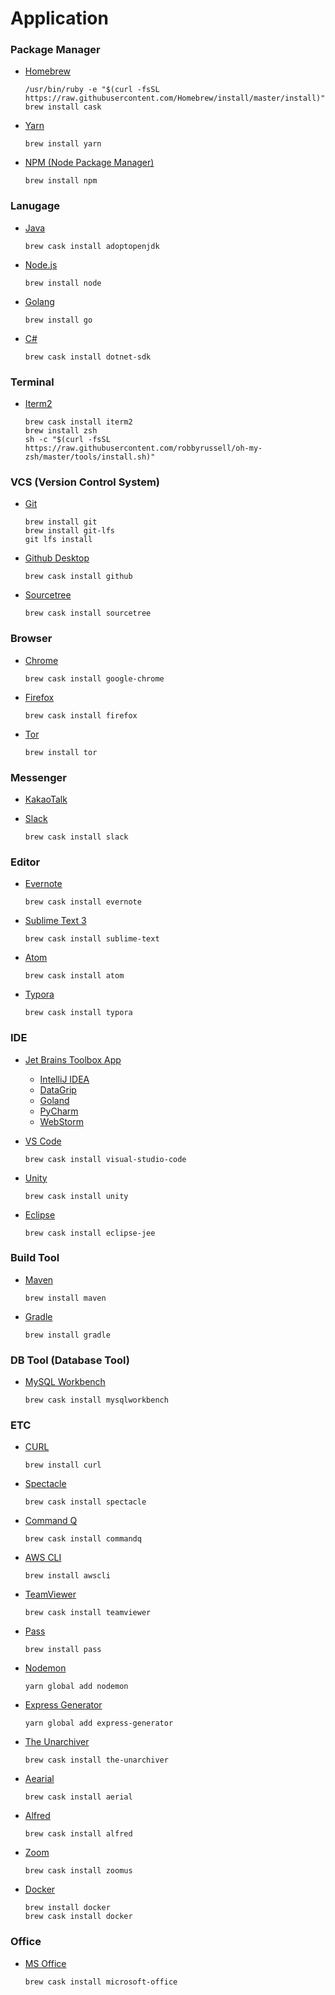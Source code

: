 # Application

### Package Manager

- [Homebrew](https://brew.sh/)

  ```shell
  /usr/bin/ruby -e "$(curl -fsSL https://raw.githubusercontent.com/Homebrew/install/master/install)"
  brew install cask
  ```

- [Yarn](https://yarnpkg.com/lang/en/)

  ```shell
  brew install yarn
  ```

- [NPM (Node Package Manager)](https://www.npmjs.com/)

  ```shell
  brew install npm
  ```

  



### Lanugage

- [Java](https://adoptopenjdk.net/)

  ```she
  brew cask install adoptopenjdk
  ```

- [Node.js](https://nodejs.org/en/)

  ```she
  brew install node
  ```

- [Golang](https://golang.org/)

  ```shell
  brew install go
  ```

- [C#](https://dotnet.microsoft.com/)

  ```shell
  brew cask install dotnet-sdk
  ```

  

  

### Terminal

- [Iterm2](https://www.iterm2.com/)

  ```shell
  brew cask install iterm2
  brew install zsh
  sh -c "$(curl -fsSL https://raw.githubusercontent.com/robbyrussell/oh-my-zsh/master/tools/install.sh)"
  ```

  



### VCS (Version Control System)

- [Git](https://git-scm.com/)

  ```shell
  brew install git
  brew install git-lfs
  git lfs install
  ```

- [Github Desktop](https://github.com/desktop/desktop)

  ```shell
  brew cask install github
  ```

- [Sourcetree](https://www.sourcetreeapp.com/)

  ```shell
  brew cask install sourcetree
  ```





### Browser

- [Chrome](https://www.google.com/intl/ko_ALL/chrome/)

  ```shell
  brew cask install google-chrome
  ```

- [Firefox](https://www.mozilla.org/ko/firefox/new/)

  ```shell
  brew cask install firefox
  ```

- [Tor](https://www.torproject.org/projects/torbrowser.html.en)

  ```shell
  brew install tor
  ```




### Messenger

- [KakaoTalk](https://www.kakaocorp.com/service/KakaoTalk)

- [Slack](https://slack.com/)

  ```shell
  brew cask install slack
  ```





### Editor

- [Evernote](https://evernote.com/intl/ko)

  ```shell
  brew cask install evernote
  ```

- [Sublime Text 3](https://www.sublimetext.com/3)

  ```shell
  brew cask install sublime-text
  ```

- [Atom](https://atom.io/)

  ```shell
  brew cask install atom
  ```

- [Typora](https://typora.io/)

  ```shell
  brew cask install typora 
  ```





### IDE

- [Jet Brains Toolbox App](https://www.jetbrains.com/toolbox/app/)

  - [IntelliJ IDEA](https://www.jetbrains.com/idea/?fromMenu)
  - [DataGrip](https://www.jetbrains.com/datagrip/?fromMenu)
  - [Goland](https://www.jetbrains.com/go/new/?fromMenu&utm_expid=.qV9Irwa4SS-xPJHMhpNehw.1&utm_referrer=https%3A%2F%2Fwww.jetbrains.com%2Fdatagrip%2F%3FfromMenu)
  - [PyCharm](https://www.jetbrains.com/pycharm/?fromMenu)
  - [WebStorm](https://www.jetbrains.com/webstorm/?fromMenu)

- [VS Code](https://code.visualstudio.com/)

  ```shell
  brew cask install visual-studio-code
  ```

- [Unity](https://unity3d.com/kr)

  ```shell
  brew cask install unity
  ```

- [Eclipse](https://www.eclipse.org/)

  ```shell
  brew cask install eclipse-jee
  ```





### Build Tool

- [Maven](https://maven.apache.org/)

  ```shell
  brew install maven
  ```

- [Gradle](https://gradle.org/)

  ```shell
  brew install gradle
  ```





### DB Tool (Database Tool)

- [MySQL Workbench](https://www.mysql.com/products/workbench/)

  ```shell
  brew cask install mysqlworkbench
  ```

  



### ETC

- [CURL](https://curl.haxx.se/)

  ```shell
  brew install curl
  ```

- [Spectacle](https://www.spectacleapp.com/)

  ```shell
  brew cask install spectacle
  ```

- [Command Q](https://clickontyler.com/commandq/)

  ```shell
  brew cask install commandq
  ```

- [AWS CLI](https://aws.amazon.com/ko/cli/)

  ```shell
  brew install awscli
  ```

- [TeamViewer](https://www.teamviewer.com/)

  ```shell
  brew cask install teamviewer
  ```

- [Pass](https://www.passwordstore.org/)

  ```shell
  brew install pass
  ```

- [Nodemon](https://nodemon.io/)

  ```shell
  yarn global add nodemon
  ```

- [Express Generator](https://github.com/expressjs/generator)

  ```shell
  yarn global add express-generator
  ```

- [The Unarchiver](https://theunarchiver.com/)

  ```shell
  brew cask install the-unarchiver
  ```

- [Aearial](https://github.com/JohnCoates/Aerial)

  ```shell
  brew cask install aerial
  ```

- [Alfred](https://www.alfredapp.com/)

  ```shell
  brew cask install alfred
  ```

* [Zoom](https://zoom.us/)

  ```shell
  brew cask install zoomus
  ```

* [Docker](https://www.docker.com/)

  ```shell
  brew install docker
  brew cask install docker
  ```

  



### Office

- [MS Office](https://products.office.com/ko-kr/products)

  ```shell
  brew cask install microsoft-office
  ```

